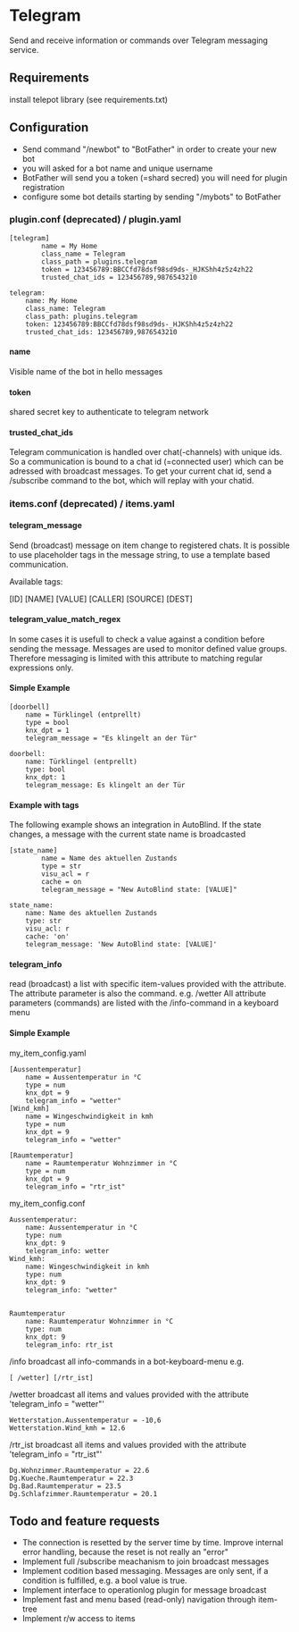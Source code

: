 # Telegram

Send and receive information or commands over Telegram messaging service.  

## Requirements

install telepot library (see requirements.txt)

## Configuration

* Send command "/newbot" to "BotFather" in order to create your new bot
* you will asked for a bot name and unique username 
* BotFather will send you a token (=shard secred) you will need for plugin registration
* configure some bot details starting by sending "/mybots" to BotFather

### plugin.conf (deprecated) / plugin.yaml

```
[telegram]
        name = My Home
        class_name = Telegram
        class_path = plugins.telegram
        token = 123456789:BBCCfd78dsf98sd9ds-_HJKShh4z5z4zh22
        trusted_chat_ids = 123456789,9876543210
```

```
telegram:
    name: My Home
    class_name: Telegram
    class_path: plugins.telegram
    token: 123456789:BBCCfd78dsf98sd9ds-_HJKShh4z5z4zh22
    trusted_chat_ids: 123456789,9876543210
```

#### name

Visible name of the bot in hello messages

#### token

shared secret key to authenticate to telegram network

#### trusted_chat_ids

Telegram communication is handled over chat(-channels) with unique ids. So a communication is bound to a chat id (=connected user) which can be adressed with broadcast messages. To get your current chat id, send a /subscribe command to the bot, which will replay with your chatid.  

### items.conf (deprecated) / items.yaml

#### telegram_message 

Send (broadcast) message on item change to registered chats. 
It is possible to use placeholder tags in the message string, to use a template based communication.

Available tags:

[ID]
[NAME]
[VALUE]
[CALLER]
[SOURCE]
[DEST]

#### telegram_value_match_regex

In some cases it is usefull to check a value against a condition before sending the message. Messages are used to monitor defined value groups. Therefore messaging is limited with this attribute to matching regular expressions only.

#### Simple Example

```
[doorbell]
	name = Türklingel (entprellt)
	type = bool
	knx_dpt = 1
	telegram_message = "Es klingelt an der Tür"
```

```
doorbell:
    name: Türklingel (entprellt)
    type: bool
    knx_dpt: 1
    telegram_message: Es klingelt an der Tür
```
	
#### Example with tags

The following example shows an integration in AutoBlind.
If the state changes, a message with the current state name is broadcasted 

```
[state_name]
        name = Name des aktuellen Zustands
        type = str
        visu_acl = r
        cache = on
        telegram_message = "New AutoBlind state: [VALUE]"
```

```
state_name:
    name: Name des aktuellen Zustands
    type: str
    visu_acl: r
    cache: 'on'
    telegram_message: 'New AutoBlind state: [VALUE]'
```

#### telegram_info

read (broadcast) a list with specific item-values provided with the attribute.
The attribute parameter is also the command. 
e.g. /wetter
All attribute parameters (commands) are listed with the /info-command in a keyboard menu

#### Simple Example

my_item_config.yaml
```
[Aussentemperatur]
	name = Aussentemperatur in °C
	type = num
	knx_dpt = 9
	telegram_info = "wetter"
[Wind_kmh]
	name = Wingeschwindigkeit in kmh
	type = num
	knx_dpt = 9
	telegram_info = "wetter"

[Raumtemperatur]
	name = Raumtemperatur Wohnzimmer in °C
	type = num
	knx_dpt = 9
	telegram_info = "rtr_ist"

```
my_item_config.conf
```
Aussentemperatur:
    name: Aussentemperatur in °C
    type: num
    knx_dpt: 9
    telegram_info: wetter
Wind_kmh:
    name: Wingeschwindigkeit in kmh
    type: num
    knx_dpt: 9
    telegram_info: "wetter"


Raumtemperatur
    name: Raumtemperatur Wohnzimmer in °C
    type: num
    knx_dpt: 9
    telegram_info: rtr_ist

```
/info broadcast all info-commands in a bot-keyboard-menu e.g.
    
    [ /wetter] [/rtr_ist]

/wetter broadcast all items and values provided with the attribute 'telegram_info = "wetter"'

    Wetterstation.Aussentemperatur = -10,6
    Wetterstation.Wind_kmh = 12.6

/rtr_ist broadcast all items and values provided with the attribute 'telegram_info = "rtr_ist"'

    Dg.Wohnzimmer.Raumtemperatur = 22.6
    Dg.Kueche.Raumtemperatur = 22.3
    Dg.Bad.Raumtemperatur = 23.5
    Dg.Schlafzimmer.Raumtemperatur = 20.1


## Todo and feature requests

* The connection is resetted by the server time by time. Improve internal error handling, because the reset is not really an "error"
* Implement full /subscribe meachanism to join broadcast messages
* Implement codition based messaging. Messages are only sent, if a condition is fulfilled, e.g. a bool value is true. 
* Implement interface to operationlog plugin for message broadcast
* Implement fast and menu based (read-only) navigation through item-tree
* Implement r/w access to items

